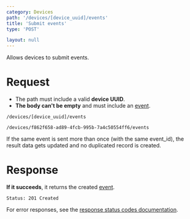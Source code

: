 ```yaml
---
category: Devices
path: '/devices/[device_uuid]/events'
title: 'Submit events'
type: 'POST'

layout: null
---
```


Allows devices to submit events.

# Request

* The path must include a valid **device UUID**.
* **The body can't be empty** and must include an [event](#/event-resource).

`/devices/[device_uuid]/events`

`/devices/f862f658-ad89-4fcb-995b-7a4c50554ff6/events`

If the same event is sent more than once (with the same event_id), the result data gets updated and no duplicated record is created.

# Response

**If it succeeds**, it returns the created [event](#/event-resource).

`Status: 201 Created`

For error responses, see the [response status codes documentation](#http-response-codes).
